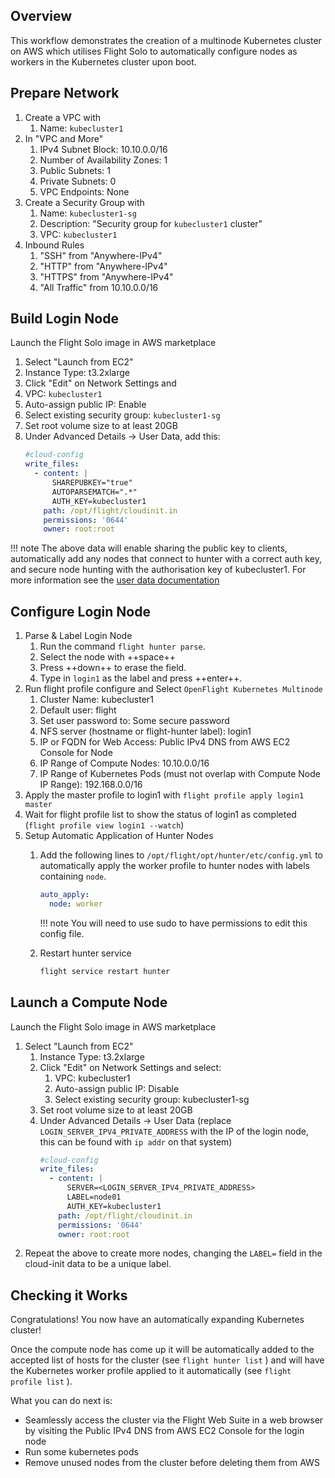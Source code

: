 ## Overview

This workflow demonstrates the creation of a multinode Kubernetes cluster on AWS which utilises Flight Solo to automatically configure nodes as workers in the Kubernetes cluster upon boot.

## Prepare Network

1. Create a VPC with
    1. Name: `kubecluster1`
1. In "VPC and More"
    1. IPv4 Subnet Block: 10.10.0.0/16
    1. Number of Availability Zones: 1
    1. Public Subnets: 1
    1. Private Subnets: 0
    1. VPC Endpoints: None
1. Create a Security Group with
    1. Name: `kubecluster1-sg`
    1. Description: "Security group for `kubecluster1` cluster"
    1. VPC: `kubecluster1`
1. Inbound Rules
    1. "SSH" from "Anywhere-IPv4"
    1. "HTTP" from "Anywhere-IPv4"
    1. "HTTPS" from "Anywhere-IPv4"
    1. "All Traffic" from 10.10.0.0/16

## Build Login Node

Launch the Flight Solo image in AWS marketplace

1. Select "Launch from EC2"
1. Instance Type: t3.2xlarge
1. Click "Edit" on Network Settings and
1. VPC: `kubecluster1`
1. Auto-assign public IP: Enable
1. Select existing security group: `kubecluster1-sg`
1. Set root volume size to at least 20GB
1. Under Advanced Details -> User Data, add this:
    ```yaml
    #cloud-config
    write_files:
      - content: |
          SHAREPUBKEY="true"
          AUTOPARSEMATCH=".*"
          AUTH_KEY=kubecluster1
        path: /opt/flight/cloudinit.in
        permissions: '0644'
        owner: root:root
    ```

!!! note
    The above data will enable sharing the public key to clients, automatically add any nodes that connect to hunter with a correct auth key, and secure node hunting with the authorisation key of kubecluster1. For more information see the [user data documentation](../../understand-solo/user-data.md)

## Configure Login Node

1. Parse & Label Login Node
    1. Run the command `flight hunter parse`.
    1. Select the node with ++space++
    1. Press ++down++ to erase the field.
    1. Type in `login1` as the label and press ++enter++.
1. Run flight profile configure and Select `OpenFlight Kubernetes Multinode`
    1. Cluster Name: kubecluster1
    1. Default user: flight
    1. Set user password to: Some secure password
    1. NFS server (hostname or flight-hunter label): login1
    1. IP or FQDN for Web Access: Public IPv4 DNS from AWS EC2 Console for Node
    1. IP Range of Compute Nodes: 10.10.0.0/16
    1. IP Range of Kubernetes Pods (must not overlap with Compute Node IP Range): 192.168.0.0/16
1. Apply the master profile to login1 with `flight profile apply login1 master`
1. Wait for flight profile list to show the status of login1 as completed (`flight profile view login1 --watch`) 
1. Setup Automatic Application of Hunter Nodes
    1. Add the following lines to `/opt/flight/opt/hunter/etc/config.yml` to automatically apply the worker profile to hunter nodes with labels containing `node`.
        ```yaml
        auto_apply:
          node: worker
        ```

        !!! note
            You will need to use sudo to have permissions to edit this config file.

    1. Restart hunter service
        ```bash
        flight service restart hunter
        ```

## Launch a Compute Node

Launch the Flight Solo image in AWS marketplace

1. Select "Launch from EC2"
    1. Instance Type: t3.2xlarge
    1. Click "Edit" on Network Settings and select:
        1. VPC: kubecluster1
        1. Auto-assign public IP: Disable
        1. Select existing security group: kubecluster1-sg
    1. Set root volume size to at least 20GB
    1. Under Advanced Details -> User Data (replace `LOGIN_SERVER_IPV4_PRIVATE_ADDRESS` with the IP of the login node, this can be found with `ip addr` on that system)
        ```yaml
        #cloud-config
        write_files:
          - content: |
              SERVER=<LOGIN_SERVER_IPV4_PRIVATE_ADDRESS>
              LABEL=node01
              AUTH_KEY=kubecluster1
            path: /opt/flight/cloudinit.in
            permissions: '0644'
            owner: root:root
        ```
1. Repeat the above to create more nodes, changing the `LABEL=` field in the cloud-init data to be a unique label.

## Checking it Works

Congratulations! You now have an automatically expanding Kubernetes cluster!

Once the compute node has come up it will be automatically added to the accepted list of hosts for
the cluster (see `flight hunter list` ) and will have the Kubernetes worker profile applied to it
automatically (see `flight profile list` ).

What you can do next is:

- Seamlessly access the cluster via the Flight Web Suite in a web browser by visiting the Public IPv4 DNS from AWS EC2 Console for the login node
- Run some kubernetes pods
- Remove unused nodes from the cluster before deleting them from AWS

